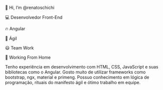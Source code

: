 👋 Hi, I’m @renatoschichi

💻 Desenvolvedor Front-End

🔥 Angular

🚀 Ágil

😃 Team Work

🏡 Working From Home

Tenho experiência em desenvolvimento com HTML, CSS, JavaScript e suas bibliotecas como o Angular. Gosto muito de utilizar frameworks como bootstrap, ngx, material e primeng. Possuo conhecimento em lógica de programação, rituais do manifesto ágil e ótimo trabalho em equipe.
